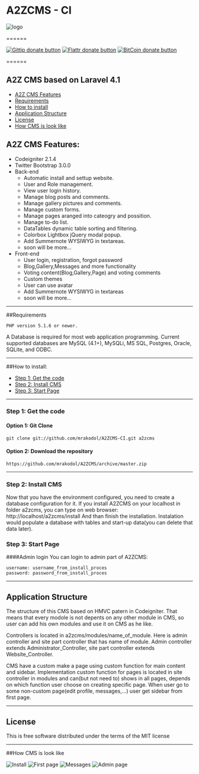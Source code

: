 # A2ZCMS - CI
![logo](http://i44.tinypic.com/igi5uq.jpg)

======
<!-- DONATE/ -->
[![Gittip donate button](http://img.shields.io/gittip/mrakodol.png)](https://www.gittip.com/mrakodol/ "Donate weekly to this project using Gittip")
[![Flattr donate button](http://api.flattr.com/button/flattr-badge-large.png)](https://flattr.com/submit/auto?user_id=mrakodol&url=https%3A%2F%2Fgithub.com%2Fmrakodol%2FA2ZCMS)
[![BitCoin donate button](http://img.shields.io/bitcoin/donate.png?color=yellow)](https://coinbase.com/checkouts/4d0769619eaebde35c378920a895596e "Donate once-off to this project using BitCoin")
<!-- /DONATE -->
<!-- /DONATE -->
======
## A2Z CMS based on Laravel 4.1
* [A2Z CMS Features](#feature1)
* [Requirements](#feature2)
* [How to install](#feature3)
* [Application Structure](#feature4)
* [License](#feature5)
* [How CMS is look like](#feature6)

<a name="feature1"></a>
## A2Z CMS Features:
* Codeigniter 2.1.4
* Twitter Bootstrap 3.0.0
* Back-end
	* Automatic install and settup website.
	* User and Role management.
	* View user login history.
	* Manage blog posts and comments.
	* Manage gallery pictures and comments.
	* Manage custom forms.
	* Manage pages aranged into cateogry and possition.
	* Manage to-do list.
    * DataTables dynamic table sorting and filtering.
    * Colorbox Lightbox jQuery modal popup.
    * Add Summernote WYSIWYG in textareas.
    * soon will be more...
* Front-end
	* User login, registration, forgot password
	* Blog,Gallery,Messages and more functionality
	* Voting content(Blog,Gallery,Page) and voting comments
	* Custom themes
	* User can use avatar
	* Add Summernote WYSIWYG in textareas
	* soon will be more...
	
-----
<a name="feature2"></a>
##Requirements

	PHP version 5.1.6 or newer.
  A Database is required for most web application programming. Current supported databases are MySQL (4.1+), MySQLi, MS SQL, Postgres, Oracle, SQLite, and ODBC.


-----
<a name="feature3"></a>
##How to install:
* [Step 1: Get the code](#step1)
* [Step 2: Install CMS](#step2)
* [Step 3: Start Page](#step3)

-----
<a name="step1"></a>
### Step 1: Get the code
#### Option 1: Git Clone

	git clone git://github.com/mrakodol/A2ZCMS-CI.git a2zcms

#### Option 2: Download the repository

    https://github.com/mrakodol/A2ZCMS/archive/master.zip

-----
<a name="step2"></a>
### Step 2: Install CMS

Now that you have the environment configured, you need to create a database configuration for it. 
If you install A2ZCMS on your localhost in folder a2zcms, you can type on web browser: 
	http://localhost/a2zcms/install
And than finish the installation. Instalation would populate a database with tables and start-up data(you can delete that data later).

<a name="step3"></a>
### Step 3: Start Page

####Admin login
You can login to admin part of A2ZCMS:

    username: username_from_install_proces
    password: password_from_install_proces


-----
<a name="feature4"></a>
## Application Structure

The structure of this CMS based on HMVC patern in Codeigniter. That means that every modole is not depents on any other module in CMS, so user can add his own modules and use it on CMS as he like.

Controllers is located in a2zcms/modules/name_of_module. Here is admin controller and site part controller that has name of module. Admin controller extends Administrator_Controller, site part controller extends Website_Controller.

CMS have a custom make a page using custom function for main content and sidebar.
Implementation custom function for pages is located in site controller in modules and can(but not need to) shows in all pages, depends on which function user choose on creating specific page. 
When user go to some non-custom page(edit profile, messages,...) user get sidebar from first page.

-----
<a name="feature5"></a>
## License

This is free software distributed under the terms of the MIT license

-----
<a name="feature6"></a>
##How CMS is look like

![Install](http://oi41.tinypic.com/2my907n.jpg)
![First page](http://oi39.tinypic.com/15661qw.jpg)
![Messages](http://oi39.tinypic.com/2ajdwl2.jpg)
![Admin page](http://oi44.tinypic.com/eu2ffc.jpg)
